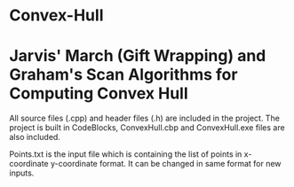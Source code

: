 # Convex-Hull
# Jarvis' March (Gift Wrapping) and Graham's Scan Algorithms for Computing Convex Hull

All source files (.cpp) and header files (.h) are included in the project. The project is built in CodeBlocks, ConvexHull.cbp and ConvexHull.exe files are also included.

Points.txt is the input file which is containing the list of points in x-coordinate y-coordinate format. It can be changed in same format for new inputs.
